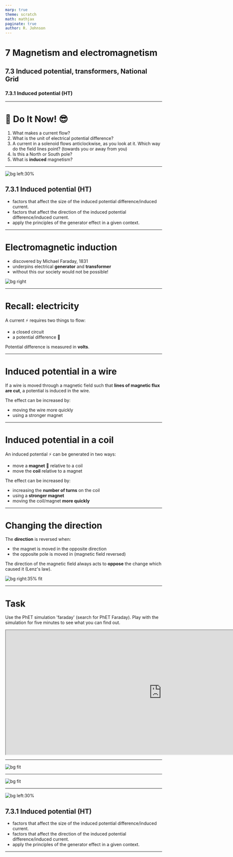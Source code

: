 ```yaml
---
marp: true
theme: scratch
math: mathjax
paginate: true
author: R. Johnson
---
```


# 7 Magnetism and electromagnetism

## 7.3 Induced potential, transformers, National Grid

### 7.3.1 Induced potential (HT)

---

# :blue_book: Do It Now! :sunglasses:

1. What makes a current flow?
2. What is the unit of electrical potential difference?
3. A current in a solenoid flows anticlockwise, as you look at it. Which way do the field lines point? (towards you or away from you)
4. Is this a North or South pole?
5. What is **induced** magnetism?

---

![bg left:30%](https://s0.geograph.org.uk/geophotos/06/40/21/6402150_32f9b430.jpg)

## 7.3.1 Induced potential (HT)

- factors that affect the size of the induced potential difference/induced current.
- factors that affect the direction of the induced potential difference/induced current.
- apply the principles of the generator effect in a given context.

---

# Electromagnetic induction

- discovered by Michael Faraday, 1831
- underpins electrical **generator** and **transformer**
- without this our society would not be possible!

![bg right](https://upload.wikimedia.org/wikipedia/commons/thumb/7/7e/Michael_Faraday_sitting_crop.jpg/1024px-Michael_Faraday_sitting_crop.jpg)

---

# Recall: electricity

A current :zap: requires two things to flow:
- a closed circuit
- a potential difference :battery:

Potential difference is measured in **volts**.

---

# Induced potential in a wire

If a wire is moved through a magnetic field such that **lines of magnetic flux are cut**, a potential is induced in the wire.

The effect can be increased by:
- moving the wire more quickly
- using a stronger magnet

---

# Induced potential in a coil

An induced potential :zap: can be generated in two ways:
- move a **magnet** :magnet: relative to a coil
- move the **coil** relative to a magnet

The effect can be increased by:
- increasing the **number of turns** on the coil
- using a **stronger magnet**
- moving the coil/magnet **more quickly**

---

# Changing the direction
The **direction** is reversed when:

- the magnet is moved in the opposite direction
- the opposite pole is moved in (magnetic field reversed)

The direction of the magnetic field always acts to **oppose** the change which caused it (Lenz's law).

![bg right:35% fit](https://4.bp.blogspot.com/-ZpxowOzRhyc/XEyJdkOMC4I/AAAAAAAAANg/JeW_oaaqwGUq-dr_u4mVH-I9Fs_3gZ4mwCLcBGAs/s1600/induc2.gif)

---

# Task

Use the PhET simulation 'faraday' (search for PhET Faraday). Play with the simulation for five minutes to see what you can find out.

<iframe src="https://phet.colorado.edu/sims/html/faradays-law/latest/faradays-law_en.html"
        width="1000"
        height="400"
        allowfullscreen>
</iframe>

---

![bg fit](https://storage.googleapis.com/pivot-app/IGCSECIE/November%202015%20(v3)%20QP%20-%20%20Paper%201%20CIE%20Physics%20IGCSE/Q34.png)

---

![bg fit](https://storage.googleapis.com/pivot-app/IGCSECIE/June%202013%20(v3)%20QP%20-%20Paper%201%20CIE%20Physics%20IGCSE/Q38.png)

---

![bg left:30%](https://s0.geograph.org.uk/geophotos/06/40/21/6402150_32f9b430.jpg)

## 7.3.1 Induced potential (HT)

- factors that affect the size of the induced potential difference/induced current.
- factors that affect the direction of the induced potential difference/induced current.
- apply the principles of the generator effect in a given context.

---
